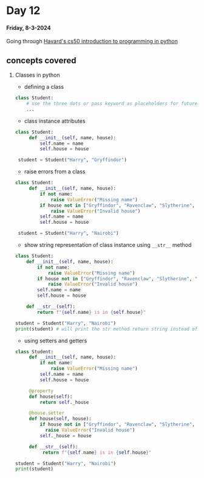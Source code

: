 # Day 12

#### Friday, 8-3-2024

Going through [Havard's cs50 introduction to programming in python]('https://www.youtube.com/watch?v=nLRL_NcnK-4')

## concepts covered

1. Classes in python

   - defining a class

   ```python
   class Student:
       # use the three dots or pass keyword as placeholders for future code
       ...
   ```

   - class instance attributes

   ```python
   class Student:
        def __init__(self, name, house):
            self.name = name
            self.house = house

    student = Student("Harry", "Gryffindor")
   ```

   - raise errors from a class

   ```python
   class Student:
        def __init__(self, name, house):
            if not name:
                raise ValueError("Missing name")
            if house not in ["Gryffindor", "Ravenclaw", "Slytherine", "Hufflepuff"]
                raise ValueError("Invalid house")
            self.name = name
            self.house = house

    student = Student("Harry", "Nairobi")
   ```

   - show string representation of class instance using `__str__` method

   ```python
   class Student:
       def __init__(self, name, house):
           if not name:
               raise ValueError("Missing name")
           if house not in ["Gryffindor", "Ravenclaw", "Slytherine", "Hufflepuff"]
               raise ValueError("Invalid house")
           self.name = name
           self.house = house

       def __str__(self):
           return f"{self.name} is in {self.house}"

   student = Student("Harry", "Nairobi")
   print(student) # will print the str method return string instead of the address of the instance object
   ```

   - using setters and getters

   ```python
   class Student:
        def __init__(self, name, house):
            if not name:
                raise ValueError("Missing name")
            self.name = name
            self.house = house

        @property
        def house(self):
            return self._house

        @house.setter
        def house(self, house):
            if house not in ["Gryffindor", "Ravenclaw", "Slytherine", "Hufflepuff"]
              raise ValueError("Invalid house")
            self._house = house

        def __str__(self):
             return f"{self.name} is in {self.house}"

   student = Student("Harry", "Nairobi")
   print(student)
   ```
